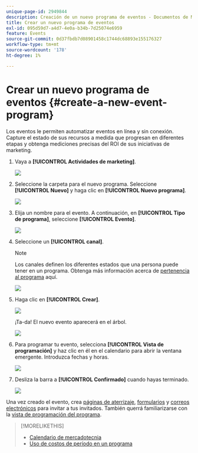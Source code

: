```yaml
---
unique-page-id: 2949844
description: Creación de un nuevo programa de eventos - Documentos de Marketo - Documentación del producto
title: Crear un nuevo programa de eventos
exl-id: 095d59d7-a4d7-4e0a-b34b-7d25074e6959
feature: Events
source-git-commit: 0d37fbdb7d08901458c1744dc68893e155176327
workflow-type: tm+mt
source-wordcount: '178'
ht-degree: 1%

---
```


# Crear un nuevo programa de eventos {#create-a-new-event-program}

Los eventos le permiten automatizar eventos en línea y sin conexión. Capture el estado de sus recursos a medida que progresan en diferentes etapas y obtenga mediciones precisas del ROI de sus iniciativas de marketing.

1. Vaya a **[!UICONTROL Actividades de marketing]**.

   ![](assets/ma.png)

1. Seleccione la carpeta para el nuevo programa. Seleccione **[!UICONTROL Nuevo]** y haga clic en **[!UICONTROL Nuevo programa]**.

   ![](assets/image2015-2-26-14-3a24-3a30.png)

1. Elija un nombre para el evento. A continuación, en **[!UICONTROL Tipo de programa]**, seleccione **[!UICONTROL Evento]**.

   ![](assets/image2015-2-26-14-3a26-3a6.png)

1. Seleccione un **[!UICONTROL canal]**.

   >[!NOTE]
   >
   >Los canales definen los diferentes estados que una persona puede tener en un programa. Obtenga más información acerca de [pertenencia al programa](/help/marketo/product-docs/core-marketo-concepts/programs/creating-programs/understanding-program-membership.md) aquí.

   ![](assets/image2015-2-26-14-3a29-3a3.png)

1. Haga clic en **[!UICONTROL Crear]**.

   ![](assets/image2015-2-26-14-3a33-3a17.png)

   ¡Ta-da! El nuevo evento aparecerá en el árbol.

   ![](assets/image2015-2-26-14-3a34-3a33.png)

1. Para programar tu evento, selecciona **[!UICONTROL Vista de programación]** y haz clic en él en el calendario para abrir la ventana emergente. Introduzca fechas y horas.

   ![](assets/image2016-3-25-14-3a17-3a33.png)

1. Desliza la barra a **[!UICONTROL Confirmado]** cuando hayas terminado.

   ![](assets/image2016-3-25-14-3a18-3a13.png)

Una vez creado el evento, crea [páginas de aterrizaje](/help/marketo/product-docs/demand-generation/landing-pages/free-form-landing-pages/create-a-free-form-landing-page.md), [formularios](/help/marketo/product-docs/demand-generation/forms/creating-a-form/create-a-form.md) y [correos electrónicos](/help/marketo/product-docs/email-marketing/email-programs/creating-an-email-program/create-an-email-program.md) para invitar a tus invitados. También querrá familiarizarse con la [vista de programación del programa](https://docs.marketo.com/display/docs/program+schedule+view).

>[!MORELIKETHIS]
>
>* [Calendario de mercadotecnia](/help/marketo/product-docs/core-marketo-concepts/marketing-calendar/understanding-the-calendar/navigating-the-marketing-calendar.md)
>* [Uso de costos de período en un programa](/help/marketo/product-docs/core-marketo-concepts/programs/working-with-programs/using-period-costs-in-a-program.md)
